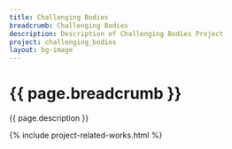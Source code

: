 ```yaml
---
title: Challenging Bodies 
breadcrumb: Challenging Bodies 
description: Description of Challenging Bodies Project
project: challenging_bodies
layout: bg-image
---
```

# {{ page.breadcrumb }}

{{ page.description }}

{% include project-related-works.html %}
